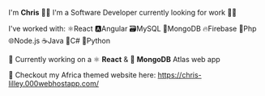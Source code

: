 I'm **Chris** 🙋‍♂️ I'm a Software Developer currently looking for work 👨‍💻

I've worked with:
⚛️React 🅰️Angular 🗃️MySQL 📑MongoDB 🔥Firebase 🐘Php 🌐Node.js ☕Java 🎵C# 🐍Python

🚀 Currently working on a ⚛ **React** & 🍃 **MongoDB** Atlas web app

👀 Checkout my Africa themed website here: https://chris-lilley.000webhostapp.com/

